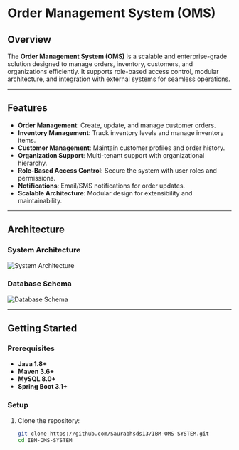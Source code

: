 # Order Management System (OMS)

## Overview
The **Order Management System (OMS)** is a scalable and enterprise-grade solution designed to manage orders, inventory, customers, and organizations efficiently. It supports role-based access control, modular architecture, and integration with external systems for seamless operations.

---

## Features
- **Order Management**: Create, update, and manage customer orders.
- **Inventory Management**: Track inventory levels and manage inventory items.
- **Customer Management**: Maintain customer profiles and order history.
- **Organization Support**: Multi-tenant support with organizational hierarchy.
- **Role-Based Access Control**: Secure the system with user roles and permissions.
- **Notifications**: Email/SMS notifications for order updates.
- **Scalable Architecture**: Modular design for extensibility and maintainability.

---

## Architecture
### System Architecture
![System Architecture](System-Architecture.png)

### Database Schema
![Database Schema](docs/database-schema.png)

---

## Getting Started
### Prerequisites
- **Java 1.8+**
- **Maven 3.6+**
- **MySQL 8.0+**
- **Spring Boot 3.1+**

### Setup
1. Clone the repository:
   ```bash
   git clone https://github.com/Saurabhsds13/IBM-OMS-SYSTEM.git
   cd IBM-OMS-SYSTEM
